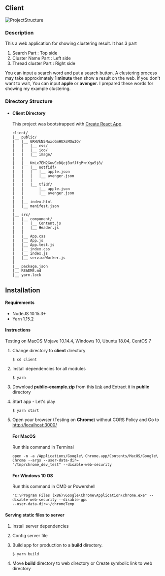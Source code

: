 ## Client 

![ProjectStructure](https://lh3.googleusercontent.com/iNWDz1VHEM9AApicbuW5ZhsT6SfPMys2unKnBS4w6AliCmEOz_a8NlNArtxu5JkpyHqrvPD0GR2MHQKLLpfzBw6s99Gr9OatXGiVUBDDO4CVXRsRBFzxZZ_YdvsGSG3ypxxjroxtWOLKFX-e-OPWQBavYjUOxO49mOM47HYTF5y9ar9_kwk9pB3VQz9To9bpbksDNs2Eg2yFmoU7pNwW37nqpt-lGwbfsXBJC9dJ2mNMr6gl5zm36klid9pVHSijWMLDgSIGOlOmB2RjAgbD0vKnh_HHOJ2c0MeJIAOhOX98fXnn3kbkC4Lac33Y1odNFZLGB6pnxwqF8Dr0_Le2abP1dk27OOjWtPb898ItL1WH-Xy3Y3ZvdeOGpMhCVeX9dH46bXUzUaQHYXkaBYqG39avF_bInyiMClkZ5LjQxVxr85nUgaSxlxImHytIhhr94BkHP24etDZkSlKFiVWgA52OO1WQnBaXVS85_6jWakKOD6xKpTsfCpnRfDApHllpmL1_K36sSoE3fuy1N-q6u4hMl2LMxFeCQHAAbc9hg7BIk1XXa2Fe5A_yjqGpFJo2l7_3HY29vXOafaHFUvMpvkFgVaY8RFIGW1_EfJgak1R0akzCvEvIHAJc4_RgpBB4G8MG_0JA3KrmdN2pGUJyVERJ0NcOMJ3XKwtCorCt5Z3CMhOb4306aVWUHFJQqAyLXG-SvzRHgKljnuEO4nhykiBQnQ=w3304-h1924-no)



### Description

This a web application for showing clustering result. It has 3 part

1. Search Part : Top side
2. Cluster Name Part : Left side
3. Thread cluster Part : Right side

You can input a search word and put a search button. A clustering process may take approximately **1 minute** then show a result on the web. If you don't want to wait, You can input **apple** or **avenger**. I prepared these words for showing my example clustering.

### Directory Structure

- #### Client Directory

    This project was bootstrapped with [Create React App](https://github.com/facebook/create-react-app).

  ```
  client/
  |__ public/
  |   |__ GRHVkN5NwxcGmHUXsMOu3Q/
  |   |   |__ css/
  |   |   |__ ico/
  |   |   |__ image/
  |   |
  |   |__ KmLx7EM2GuwEeDQejBufJfgP+nXga5j8/
  |   |   |__ notfidf/
  |   |   |   |__ apple.json
  |   |   |   |__ avenger.json
  |   |   |
  |   |   |__ tfidf/
  |   |       |__ apple.json
  |   |       |__ avenger.json
  |   |
  |   |__ index.html
  |   |__ manifest.json
  |
  |__ src/
  |   |__ component/
  |   |   |__ Content.js
  |   |   |__ Header.js
  |   |
  |   |__ App.css
  |   |__ App.js
  |   |__ App.test.js
  |   |__ index.css
  |   |__ index.js
  |   |__ serviceWorker.js
  |
  |__ package.json
  |__ README.md
  |__ yarn.lock
  ```

## Installation

#### Requirements

- NodeJS 10.15.3+
- Yarn 1.15.2

#### Instructions
Testing on MacOS Mojave 10.14.4, Windows 10, Ubuntu 18.04, CentOS 7

1. Change directory to **client** directory
	```
    $ cd client
    ```
    
2. Install dependencies for all modules
	```
    $ yarn
    ```
    
3. Download **public-example.zip** from this [link](https://drive.google.com/open?id=1Nm-K8-fAwZ5Bs4wE_rYc7U_M-DEW-ZOB) and Extract it in **public** directory

4. Start app - Let's play
	```
    $ yarn start
    ```

5. Open your browser (Testing on **Chrome**) without CORS Policy and Go to [http://localhost:3000/](http://localhost:3000/)

    #### For MacOS 
    Run this command in Terminal
    ```
    open -n -a /Applications/Google\ Chrome.app/Contents/MacOS/Google\ Chrome --args --user-data-dir=
    "/tmp/chrome_dev_test" --disable-web-security
    ```

    #### For Windows 10 OS
    Run this command in CMD or Powershell
    ```
    "C:\Program Files (x86)\Google\Chrome\Application\chrome.exe" --disable-web-security --disable-gpu 
    --user-data-dir=~/chromeTemp
    ```

#### Serving static files to server

1. Install server dependencies
2. Config server file
3. Build app for production to a **build** directory.

    ```
    $ yarn build
    ```

4. Move **build** directory to web directory or Create symbolic link to web directory
